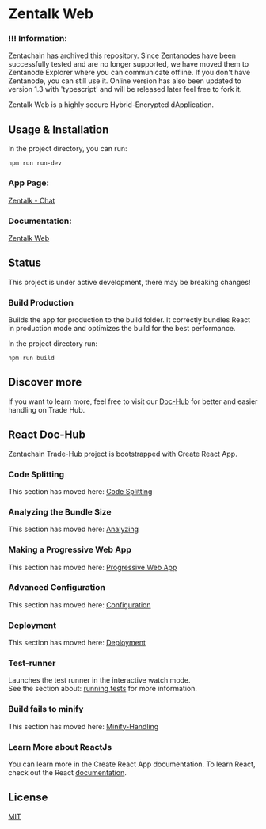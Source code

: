 # Zentalk Web

### !!! Information: 
Zentachain has archived this repository. Since Zentanodes have been successfully tested and are no longer supported, we have moved them to Zentanode Explorer where you can communicate offline. If you don't have Zentanode, you can still use it. 
Online version has also been updated to version 1.3 with 'typescript' and will be released later feel free to fork it.


Zentalk Web is a highly secure Hybrid-Encrypted dApplication.

## Usage & Installation
In the project directory, you can run:

``
npm run run-dev
``
### App Page:

[Zentalk - Chat](https://zentalk.chat)

### Documentation:

[Zentalk Web](https://docs.zentachain.io/zentalk/zentalk-web)

## Status
This project is under active development, there may be breaking changes!

### Build Production
Builds the app for production to the build folder.
It correctly bundles React in production mode and optimizes the build for the best performance.

In the project directory run:

````
npm run build
````
## Discover more
If you want to learn more, feel free to visit our [Doc-Hub](https://docs.zentachain.io/trade-hub/introduction) for better and easier handling on Trade Hub.

## React Doc-Hub
Zentachain Trade-Hub project is bootstrapped with Create React App.

### Code Splitting
This section has moved here: [Code Splitting](https://facebook.github.io/create-react-app/docs/code-splitting)

### Analyzing the Bundle Size
This section has moved here: [Analyzing](https://facebook.github.io/create-react-app/docs/analyzing-the-bundle-size)

### Making a Progressive Web App
This section has moved here: [Progressive Web App](https://facebook.github.io/create-react-app/docs/making-a-progressive-web-app)

### Advanced Configuration
This section has moved here: [Configuration](https://facebook.github.io/create-react-app/docs/advanced-configuration)

### Deployment
This section has moved here: [Deployment](https://facebook.github.io/create-react-app/docs/deployment)

### Test-runner
Launches the test runner in the interactive watch mode.\
See the section about: [running tests](https://facebook.github.io/create-react-app/docs/running-tests) for more information.

### Build fails to minify
This section has moved here: [Minify-Handling](https://facebook.github.io/create-react-app/docs/troubleshooting#npm-run-build-fails-to-minify)

### Learn More about ReactJs
You can learn more in the Create React App documentation.
To learn React, check out the React [documentation](https://reactjs.org/docs/getting-started.html).

## License

[MIT](https://github.com/ZentaChain/Zentalk-Web-React/blob/main/LICENSE)
